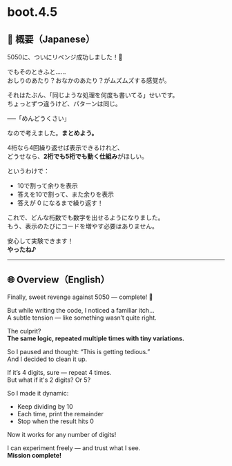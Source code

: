 # boot.4.5

## 🗾 概要（Japanese）

5050に、ついにリベンジ成功しました！🎉

でもそのときふと……  
おしりのあたり？おなかのあたり？がムズムズする感覚が。

それはたぶん、「同じような処理を何度も書いてる」せいです。  
ちょっとずつ違うけど、パターンは同じ。

──「めんどうくさい」

なので考えました。**まとめよう。**

4桁なら4回繰り返せば表示できるけれど、  
どうせなら、**2桁でも5桁でも動く仕組み**がほしい。

というわけで：

- 10で割って余りを表示
- 答えを10で割って、また余りを表示
- 答えが 0 になるまで繰り返す！

これで、どんな桁数でも数字を出せるようになりました。  
もう、表示のたびにコードを増やす必要はありません。

安心して実験できます！  
**やったね♪**

---

## 🌐 Overview（English）

Finally, sweet revenge against 5050 — complete! 🎉

But while writing the code, I noticed a familiar itch…  
A subtle tension — like something wasn’t quite right.

The culprit?  
**The same logic, repeated multiple times with tiny variations.**

So I paused and thought: “This is getting tedious.”  
And I decided to clean it up.

If it’s 4 digits, sure — repeat 4 times.  
But what if it's 2 digits? Or 5?

So I made it dynamic:

- Keep dividing by 10
- Each time, print the remainder
- Stop when the result hits 0

Now it works for any number of digits!

I can experiment freely — and trust what I see.  
**Mission complete!**

